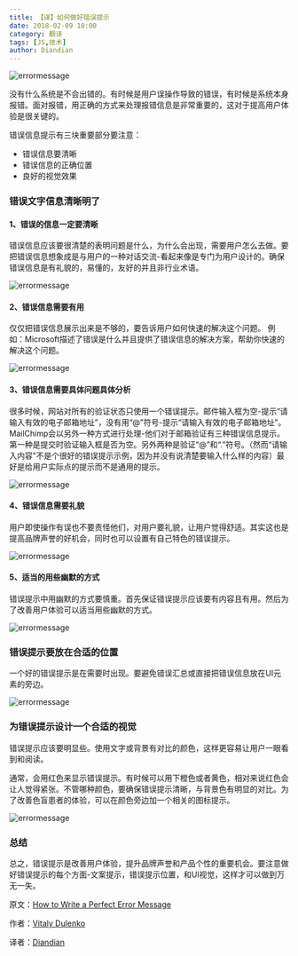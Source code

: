 ```yaml
---
title: 【译】如何做好错误提示
date: 2018-02-09 10:00
category: 翻译
tags: [JS,技术]
author: Diandian
---
```


![errormessage](/images/2018-02-09-how-to-write-a-perfect-error-message/1.png)

没有什么系统是不会出错的。有时候是用户误操作导致的错误，有时候是系统本身报错。面对报错，用正确的方式来处理报错信息是非常重要的，这对于提高用户体验是很关键的。

错误信息提示有三块重要部分要注意：
<!-- more -->

- 错误信息要清晰
- 错误信息的正确位置
- 良好的视觉效果

### 错误文字信息清晰明了

#### 1、错误的信息一定要清晰
错误信息应该要很清楚的表明问题是什么，为什么会出现，需要用户怎么去做。要把错误信息想象成是与用户的一种对话交流-看起来像是专门为用户设计的。确保错误信息是有礼貌的，易懂的，友好的并且非行业术语。

![errormessage](/images/2018-02-09-how-to-write-a-perfect-error-message/2.png)

#### 2、错误信息需要有用
仅仅把错误信息展示出来是不够的，要告诉用户如何快速的解决这个问题。
例如：Microsoft描述了错误是什么并且提供了错误信息的解决方案，帮助你快速的解决这个问题。

![errormessage](/images/2018-02-09-how-to-write-a-perfect-error-message/3.png)

#### 3、错误信息需要具体问题具体分析
很多时候，网站对所有的验证状态只使用一个错误提示。邮件输入框为空-提示“请输入有效的电子邮箱地址”，没有用“@”符号-提示“请输入有效的电子邮箱地址”。MailChimp会以另外一种方式进行处理-他们对于邮箱验证有三种错误信息提示。第一种是提交时验证输入框是否为空。另外两种是验证“@”和“.”符号。（然而“请输入内容”不是个很好的错误提示示例，因为并没有说清楚要输入什么样的内容）最好是给用户实际点的提示而不是通用的提示。

![errormessage](/images/2018-02-09-how-to-write-a-perfect-error-message/4.png)

#### 4、错误信息需要礼貌
用户即使操作有误也不要责怪他们，对用户要礼貌，让用户觉得舒适。其实这也是提高品牌声誉的好机会，同时也可以设置有自己特色的错误提示。

![errormessage](/images/2018-02-09-how-to-write-a-perfect-error-message/5.png)

#### 5、适当的用些幽默的方式
错误提示中用幽默的方式要慎重。首先保证错误提示应该要有内容且有用。然后为了改善用户体验可以适当用些幽默的方式。

![errormessage](/images/2018-02-09-how-to-write-a-perfect-error-message/6.png)

### 错误提示要放在合适的位置

一个好的错误提示是在需要时出现。要避免错误汇总或直接把错误信息放在UI元素的旁边。

![errormessage](/images/2018-02-09-how-to-write-a-perfect-error-message/7.png)

### 为错误提示设计一个合适的视觉

错误提示应该要明显些。使用文字或背景有对比的颜色，这样更容易让用户一眼看到和阅读。

通常，会用红色来显示错误提示。有时候可以用下橙色或者黄色，相对来说红色会让人觉得紧张。不管哪种颜色，要确保错误提示清晰，与背景色有明显的对比。为了改善色盲患者的体验，可以在颜色旁边加一个相关的图标提示。

![errormessage](/images/2018-02-09-how-to-write-a-perfect-error-message/8.png)

### 总结

总之，错误提示是改善用户体验，提升品牌声誉和产品个性的重要机会。要注意做好错误提示的每个方面-文案提示，错误提示位置，和UI视觉，这样才可以做到万无一失。


原文：[How to Write a Perfect Error Message](https://uxplanet.org/how-to-write-a-perfect-error-message-da1ca65a8f36)

作者：[Vitaly Dulenko](https://uxplanet.org/@atko_o)

译者：[Diandian](https://futu.im/author/Diandian)
